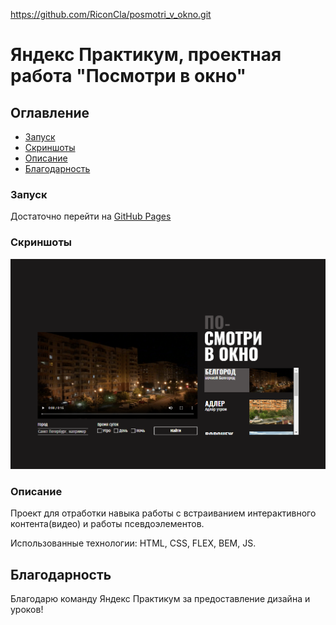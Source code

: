 https://github.com/RiconCla/posmotri_v_okno.git
# Яндекс Практикум, проектная работа "Посмотри в окно"

## Оглавление

- [Запуск](#запуск)
- [Скриншоты](#скриншоты)
- [Описание](#описание)
- [Благодарность](#благодарность)

### Запуск

Достаточно перейти на [GitHub Pages](https://riconcla.github.io/posmotri_v_okno/)

### Скриншоты

![](./screenshots/Screenshot.png)

### Описание

Проект для отработки навыка работы с встраиванием интерактивного контента(видео) и работы псевдоэлементов.

Использованные технологии: HTML, CSS, FLEX, BEM, JS.


## Благодарность

Благодарю команду Яндекс Практикум за предоставление дизайна и уроков!